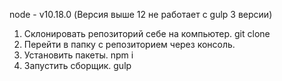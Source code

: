 node - v10.18.0 (Версия выше 12 не работает с gulp 3 версии)

1. Склонировать репозиторий себе на компьютер. git clone 
2. Перейти в папку с репозиторием через консоль.
3. Установить пакеты. npm i
4. Запустить сборщик. gulp